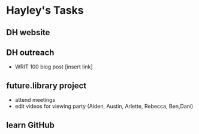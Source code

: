 # Hayley's Tasks

## DH website


## DH outreach
* WRIT 100 blog post [insert link]

## future.library project
* attend meetings
* edit videos for viewing party
(Aiden, Austin, Arlette, Rebecca, Ben,Dani)


## learn GitHub
